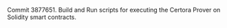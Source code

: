 Commit 3877651.                    Build and Run scripts for executing the Certora Prover on Solidity smart contracts.